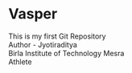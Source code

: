 # Vasper
This is my first Git Repository
<br>
Author - Jyotiraditya
<br>
Birla Institute of Technology Mesra
<br>
Athlete
